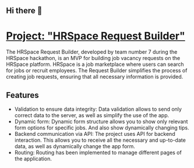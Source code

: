 ## Hi there 👋

# [Project: "HRSpace Request Builder"](http://185.221.162.231:81)

The HRSpace Request Builder, developed by team number 7 during the HRSpace hackathon, is an MVP for building job vacancy requests on the HRSpace platform. HRSpace is a job marketplace where users can search for jobs or recruit employees. The Request Builder simplifies the process of creating job requests, ensuring that all necessary information is provided.
## Features

- Validation to ensure data integrity: Data validation allows to send only correct data to the server, as well as simplify the use of the app.
- Dynamic form: Dynamic form structure allows you to show only relevant form options for specific jobs. And also show dynamically changing tips.
- Backend communication via API: The project uses API for backend interaction. This allows you to receive all the necessary and up-to-date data, as well as dynamically change the app form.
- Routing: Routing has been implemented to manage different pages of the application. 

